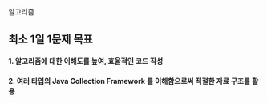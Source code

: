 알고리즘
## 최소 1일 1문제 목표
#### 1. 알고리즘에 대한 이해도를 높여, 효율적인 코드 작성
#### 2. 여러 타입의 Java Collection Framework 를 이해함으로써 적절한 자료 구조를 활용

